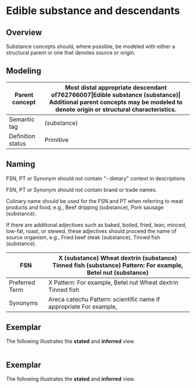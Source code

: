 # Edible substance and descendants

## Overview

Substance concepts should, where possible, be modeled with either a structural parent or one that denotes source or origin.

## Modeling

| Parent concept    | Most distal appropriate descendant of762766007\|Edible substance (substance)\| Additional parent concepts may be modeled to denote origin or structural characteristics. |
| ----------------- | ------------------------------------------------------------------------------------------------------------------------------------------------------------------------ |
| Semantic tag      | (substance)                                                                                                                                                              |
| Definition status | Primitive                                                                                                                                                                |

## Naming

FSN, PT or Synonym should not contain "- dietary" context in descriptions

FSN, PT or Synonym should not contain brand or trade names.

Culinary name should be used for the FSN and PT when referring to meat products and food, e.g., Beef dripping (substance), Pork sausage (substance).

If there are additional adjectives such as baked, boiled, fried, lean, minced, low-fat, roast, or stewed, these adjectives should proceed the name of source organism, e.g., Fried beef steak (substance), Tinned fish (substance).

| FSN            | X (substance) Wheat dextrin (substance) Tinned fish (substance) Pattern: For example, Betel nut (substance) |
| -------------- | ----------------------------------------------------------------------------------------------------------- |
| Preferred Term | X Pattern: For example, Betel nut Wheat dextrin Tinned fish                                                 |
| Synonyms       | Areca catechu Pattern: scientific name if appropriate For example,                                          |

## Exemplar

The following illustrates the **stated** and **inferred** view.

<figure><img src="../../../../substance/images/174691565.png" alt=""><figcaption></figcaption></figure>

## Exemplar

The following illustrates the **stated** and **inferred** view.

<figure><img src="../../../../substance/images/174691566.png" alt=""><figcaption></figcaption></figure>
